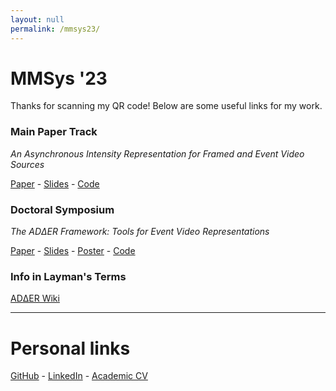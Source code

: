 ```yaml
---
layout: null
permalink: /mmsys23/
---
```



<!-- <head>
  <title>Stylish Δt</title>
  <style>
    @keyframes spin {
      0% { transform: rotateY(0); }
      100% { transform: rotateY(1turn); }
    }

    .spin-text {
      animation: spin 1s infinite;
      font-size: 48px;
      color: #007bff; /* blue color */
      font-weight: bold;
      font-family: Arial, sans-serif;
    }
  </style>
</head>
<body>
  <div class="spin-text">Δt</div>
  
</body> -->


# MMSys '23

Thanks for scanning my QR code! Below are some useful links for my work.


### Main Paper Track
*An Asynchronous Intensity Representation for Framed and Event Video Sources*

[Paper](https://drive.google.com/file/d/1e8cySf7yaqAN3UKKFkdwZnLk8cDbfyVD/view?usp=sharing) - [Slides]() - [Code](https://github.com/ac-freeman/adder-codec-rs)


### Doctoral Symposium
*The ADΔER Framework: Tools for Event Video Representations*

[Paper](https://drive.google.com/file/d/1g414ntLWTZ4_bsmmE_EvRtgtPOhGqqcF/view?usp=share_link) - [Slides]() - [Poster]() - [Code](https://github.com/ac-freeman/adder-codec-rs)

### Info in Layman's Terms

[ADΔER Wiki](https://github.com/ac-freeman/adder-codec-rs/wiki)

---
# Personal links

[GitHub](https://github.com/ac-freeman/) - [LinkedIn](https://linkedin.com/in/acfreeman) - [Academic CV](https://drive.google.com/file/d/1EoqKgkYMAMp1CfoeXBlxmkQXJbwdovkJ/view?usp=sharing)
